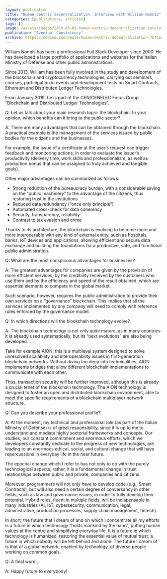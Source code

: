 ```yaml
---
layout: publication
title: "Human-centric decentralization. Interview with William Nonnis"
categories: [publications, articles]
tags: []
image: /assets/images/2019-05-06-human-centric-decentralization-interview-nonnis.jpg
publication: "Eventual Consistency"
archive: https://medium.com/reale/human-centric-decentralization-7bf61ce6ad63
---
```


William Nonnis has been a professional Full Stack Developer since 2000. He has developed a large portfolio of applications and websites for the Italian Ministry of Defense and other public administrations.

Since 2013, William has been fully involved in the study and development of the blockchain and cryptocurrency technologies, carrying out seminars, courses, participation in events and development tests on Smart Contracts, Ethereum and Distributed Ledger Technologies.

From January 2019, he is part of the CEN/CENELEC Focus Group “Blockchain and Distributed Ledger Technologies”.

Q: Let us talk about your main research topic: the blockchain. In your opinion, which benefits can it bring to the public sector?

A: There are many advantages that can be obtained through the blockchain. A practical example is the management of the services issued by public bodies for the citizens and the businesses.

For example, the issue of a certificate at the user’s request can trigger feedback and monitoring actions, in order to evaluate the issuer’s productivity (delivery time, work skills and professionalism, as well as production bonus that can be assigned to truly achieved and tangible goals).

Other major advantages can be summarized as follows:

* Strong reduction of the bureaucracy burden, with a considerable saving on the “public machinery” to the advantage of the citizens, thus restoring trust in the institutions
* Reduced data redundancy (“once only principle”)
* Automated cross-check for data coherency
* Security, transparency, reliability
* Contrast to tax evasion and crime

Thanks to its architecture, the blockchain is evolving to become more and more interoperable with any kind of external entity, such as hospitals, banks, IoT devices and applications, allowing efficient and secure data exchange and building the foundations for a productive, safe, and functional public administration.

Q: What are the most conspicuous advantages for businesses?

A: The greatest advantages for companies are given by the provision of more efficient services, by the credibility received by the customers who use them and by the efficiency and speed of the result obtained, which are essential elements to compete in the global market.

Such scenario, however, requires the public administration to provide their own services on a “governance” blockchain. This implies that all the services implemented by any company will need to comply with reference rules enforced by the governance model.

Q: In which directions will the blockchain technology evolve?

A: The blockchain technology is not only quite mature, as in many countries it is already used systematically, but its “next evolutions” are also being developed.

Take for example AION: this is a multilevel system designed to solve unresolved scalability and interoperability issues in first-generation blockchain networks. Without diving too deep into technicalities, AION implements bridges that allow different blockchain implementations to communicate with each other.

Thus, transaction security will be further improved, although this is already a crucial tenet of the blockchain technology. The AION technology is designed to foster an open and distributed blockchain environment, able to meet the specific requirements of a blockchain multiplayer network structure.

Q: Can you describe your professional profile?

A: At the moment, my technical and professional role (as part of the Italian Ministry of Defense) is of great responsibility, since it is up to me to understand and mediate highly sectorial frameworks and concepts. Our studies, our constant commitment and enormous efforts, which we developers constantly dedicate to the progress of new technologies, are leading to an enormous ethical, social, and cultural change that will have repercussions in everyday life in the near future.

The epochal change which I refer to has not only to do with the purely technological aspects; rather, it is a fundamental change in trust relationships between public and private, companies and citizens.

Moreover, programmers will not only have to develop code (e.g., Smart Contracts), but will also need a certain degree of conversancy in other fields, such as law and governance issues, in order to fully develop their potential. Hybrid roles, fluent in multiple fields, will be indispensable in many industries (AI, IoT, cybersecurity, communication, legal, administrative, production processes, supply chain management, fintech).

In short, the future that I dream of and on which I concentrate all my efforts is a future in which technology “holds mankind by the hand”, putting human values at the centre and simplifying everyday life. It is a future in which technology is humanized, restoring the essential value of mutual trust; a future in which nobody will be left behind and alone. The future I dream of is that of a global network, enabled by technology, of diverse people working on common goals.

Q: A final word…

A: Happy future to everybody!
